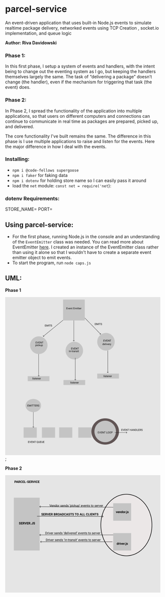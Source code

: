 # parcel-service
An event-driven application that uses built-in Node.js events to simulate realtime package delivery, networked events using TCP Creation , socket.io implementation, and queue logic

**Author: Riva Davidowski**

### Phase 1:

In this first phase, I setup a system of events and handlers, with the intent being to change out the eventing system as I go, but keeping the handlers themselves largely the same. The task of “delivering a package” doesn’t change (the handler), even if the mechanism for triggering that task (the event) does.

### Phase 2: 

In Phase 2, I spread the functionality of the application into multiple applications, so that users on different computers and connections can continue to communicate in real time as packages are prepared, picked up, and delivered.

The core functionality I've built remains the same. The difference in this phase is I use multiple applications to raise and listen for the events. Here the major difference in how I deal with the events.

### Installing:
- `npm i @code-fellows supergoose`
- `npm i faker` for faking data
- `npm i dotenv` for holding store name so I can easily pass it around
- load the `net` module: `const net = require('net`):
  
### dotenv Requirements:

STORE_NAME=
PORT=
  
## Using parcel-service:

- For the first phase, running Node.js in the console and an understanding of the `EventEmitter` class was needed. You can read more about EventEmitter [here](https://nodejs.org/api/events.html#events_asynchronous_vs_synchronous). I created an instance of the EventEmitter class rather than using it alone so that I wouldn't have to create a separate event emitter object to emit events.
- To start the program, run `node caps.js`



## UML:

**Phase 1**

![UML](UML.png);

**Phase 2**

![UML](netSocket.png)
